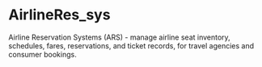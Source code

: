 # AirlineRes_sys
Airline Reservation Systems (ARS) - manage airline seat inventory, schedules, fares, reservations, and ticket records, for travel agencies and consumer bookings.

